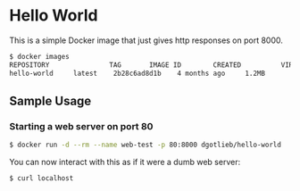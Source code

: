 Hello World
===========

This is a simple Docker image that just gives http responses on port 8000.

```bash
$ docker images 
REPOSITORY               TAG       IMAGE ID        CREATED          VIRTUAL SIZE
hello-world     latest    2b28c6ad8d1b    4 months ago     1.2MB
```


Sample Usage
------------

### Starting a web server on port 80

```bash
$ docker run -d --rm --name web-test -p 80:8000 dgotlieb/hello-world
```

You can now interact with this as if it were a dumb web server:

```
$ curl localhost
```
